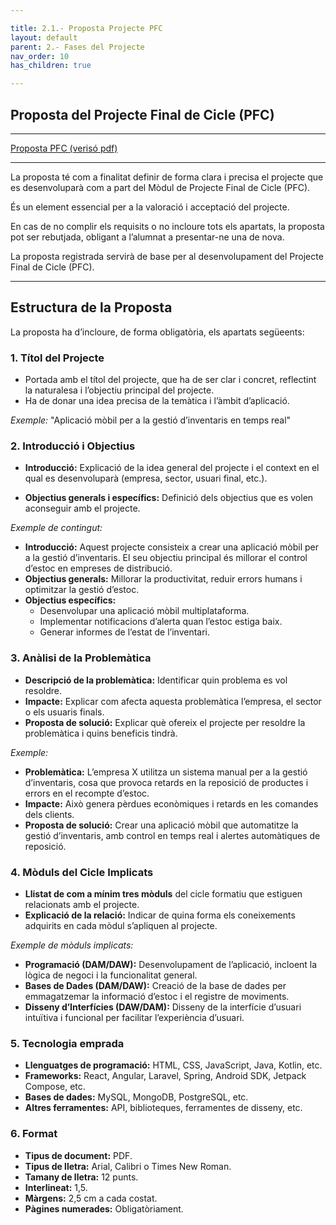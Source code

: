```yaml
---

title: 2.1.- Proposta Projecte PFC
layout: default
parent: 2.- Fases del Projecte
nav_order: 10
has_children: true

---
```


## **Proposta del Projecte Final de Cicle (PFC)**

---
[Proposta PFC (verisó pdf)](<Documents/Proposta PFC 24-25.pdf>)

---

La proposta té com a finalitat definir de forma clara i precisa el projecte que es desenvoluparà com a part del Mòdul de Projecte Final de Cicle (PFC).

És un element essencial per a la valoració i acceptació del projecte.

En cas de no complir els requisits o no incloure tots els apartats, la proposta pot ser rebutjada, obligant a l’alumnat a presentar-ne una de nova.

La proposta registrada servirà de base per al desenvolupament del Projecte Final de Cicle (PFC).

---

## **Estructura de la Proposta**

La proposta ha d’incloure, de forma obligatòria, els apartats següeents:

### **1. Títol del Projecte**

- Portada amb el títol del projecte, que ha de ser clar i concret, reflectint la naturalesa i l’objectiu principal del projecte.
- Ha de donar una idea precisa de la temàtica i l’àmbit d’aplicació.
  
*Exemple:* "Aplicació mòbil per a la gestió d’inventaris en temps real"

### **2. Introducció i Objectius**

- **Introducció:** Explicació de la idea general del projecte i el context en el qual es desenvoluparà (empresa, sector, usuari final, etc.).
  
- **Objectius generals i específics:** Definició dels objectius que es volen aconseguir amb el projecte.
  
*Exemple de contingut:*

- **Introducció:** Aquest projecte consisteix a crear una aplicació mòbil per a la gestió d’inventaris. El seu objectiu principal és millorar el control d’estoc en empreses de distribució.
- **Objectius generals:** Millorar la productivitat, reduir errors humans i optimitzar la gestió d’estoc.
- **Objectius específics:**
  - Desenvolupar una aplicació mòbil multiplataforma.
  - Implementar notificacions d’alerta quan l’estoc estiga baix.
  - Generar informes de l’estat de l’inventari.

### **3. Anàlisi de la Problemàtica**

- **Descripció de la problemàtica:** Identificar quin problema es vol resoldre.
- **Impacte:** Explicar com afecta aquesta problemàtica l’empresa, el sector o els usuaris finals.
- **Proposta de solució:** Explicar què ofereix el projecte per resoldre la problemàtica i quins beneficis tindrà.
  
*Exemple:*

- **Problemàtica:** L’empresa X utilitza un sistema manual per a la gestió d’inventaris, cosa que provoca retards en la reposició de productes i errors en el recompte d’estoc.
- **Impacte:** Això genera pèrdues econòmiques i retards en les comandes dels clients.
- **Proposta de solució:** Crear una aplicació mòbil que automatitze la gestió d’inventaris, amb control en temps real i alertes automàtiques de reposició.

### **4. Mòduls del Cicle Implicats**

- **Llistat de com a mínim tres mòduls** del cicle formatiu que estiguen relacionats amb el projecte.
- **Explicació de la relació:** Indicar de quina forma els coneixements adquirits en cada mòdul s’apliquen al projecte.
  
*Exemple de mòduls implicats:*

- **Programació (DAM/DAW):** Desenvolupament de l’aplicació, incloent la lògica de negoci i la funcionalitat general.
- **Bases de Dades (DAM/DAW):** Creació de la base de dades per emmagatzemar la informació d’estoc i el registre de moviments.
- **Disseny d’Interfícies (DAW/DAM):** Disseny de la interfície d’usuari intuïtiva i funcional per facilitar l’experiència d’usuari.

### **5. Tecnologia emprada**

- **Llenguatges de programació:** HTML, CSS, JavaScript, Java, Kotlin, etc.
- **Frameworks:** React, Angular, Laravel, Spring, Android SDK, Jetpack Compose, etc.
- **Bases de dades:** MySQL, MongoDB, PostgreSQL, etc.
- **Altres ferramentes:** API, biblioteques, ferramentes de disseny, etc.

### **6. Format**

- **Tipus de document:** PDF.
- **Tipus de lletra:** Arial, Calibri o Times New Roman.
- **Tamany de lletra:** 12 punts.
- **Interlineat:** 1,5.
- **Màrgens:** 2,5 cm a cada costat.
- **Pàgines numerades:** Obligatòriament.




